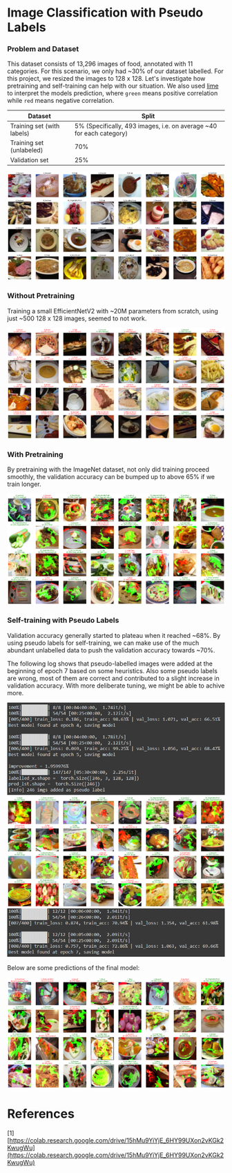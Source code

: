 # Image Classification with Pseudo Labels 

### Problem and Dataset
This dataset consists of 13,296 images of food, annotated with 11 categories. For this scenario, we only had ~30% of our dataset labelled. For this project, we resized the images to 128 x 128. Let's investigate how pretraining and self-training can help with our situation. We also used [lime](https://lime-ml.readthedocs.io/en/latest/index.html) to interpret the models prediction, where `green` means positive correlation while `red` means negative correlation.


| Dataset | Split |
|---|---|
| Training set (with labels) | 5% (Specifically, 493 images, i.e. on average ~40 for each category) |
| Training set (unlabeled) | 70% |
| Validation set | 25% |

![input](imgs/input.png)

### Without Pretraining
Training a small EfficientNetV2 with ~20M parameters from scratch, using just ~500 128 x 128 images, seemed to not work.

![baseline_40](imgs/baseline_40.png)

### With Pretraining
By pretraining with the ImageNet dataset, not only did training proceed smoothly, the validation accuracy can be bumped up to above 65% if we train longer.

![pretrain_40](imgs/pretrain_40.png)

### Self-training with Pseudo Labels
Validation accuracy generally started to plateau when it reached ~68%. By using pseudo labels for self-training, we can make use of the much abundant unlabelled data to push the validation accuracy towards ~70%.

The following log shows that pseudo-labelled images were added at the beginning of epoch 7 based on some heuristics. Also some pseudo labels are wrong, most of them are correct and contributed to a slight increase in validation accuracy. With more deliberate tuning, we might be able to achive more.

![pseudo_40_training](imgs/pseudo_40_training.png)
![pseudo_40_label1](imgs/pseudo_40_label1.png)
![pseudo_40_training2](imgs/pseudo_40_training2.png)

Below are some predictions of the final model:

![pseudo_40](imgs/pseudo_40.png)

# References
[1] [https://colab.research.google.com/drive/15hMu9YiYjE_6HY99UXon2vKGk2KwugWu](https://colab.research.google.com/drive/15hMu9YiYjE_6HY99UXon2vKGk2KwugWu)

